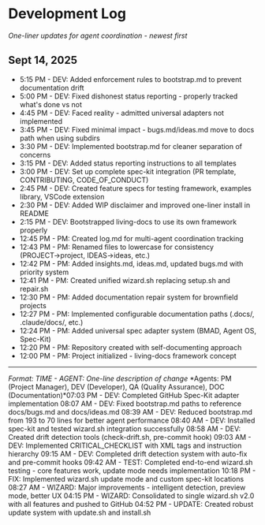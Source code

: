 # Development Log

*One-liner updates for agent coordination - newest first*

## Sept 14, 2025

- 5:15 PM - DEV: Added enforcement rules to bootstrap.md to prevent documentation drift
- 5:00 PM - DEV: Fixed dishonest status reporting - properly tracked what's done vs not
- 4:45 PM - DEV: Faced reality - admitted universal adapters not implemented
- 3:45 PM - DEV: Fixed minimal impact - bugs.md/ideas.md move to docs path when using subdirs
- 3:30 PM - DEV: Implemented bootstrap.md for cleaner separation of concerns
- 3:15 PM - DEV: Added status reporting instructions to all templates
- 3:00 PM - DEV: Set up complete spec-kit integration (PR template, CONTRIBUTING, CODE_OF_CONDUCT)
- 2:45 PM - DEV: Created feature specs for testing framework, examples library, VSCode extension
- 2:30 PM - DEV: Added WIP disclaimer and improved one-liner install in README
- 2:15 PM - DEV: Bootstrapped living-docs to use its own framework properly
- 12:45 PM - PM: Created log.md for multi-agent coordination tracking
- 12:43 PM - PM: Renamed files to lowercase for consistency (PROJECT→project, IDEAS→ideas, etc.)
- 12:42 PM - PM: Added insights.md, ideas.md, updated bugs.md with priority system
- 12:41 PM - PM: Created unified wizard.sh replacing setup.sh and repair.sh
- 12:30 PM - PM: Added documentation repair system for brownfield projects
- 12:27 PM - PM: Implemented configurable documentation paths (.docs/, .claude/docs/, etc.)
- 12:24 PM - PM: Added universal spec adapter system (BMAD, Agent OS, Spec-Kit)
- 12:20 PM - PM: Repository created with self-documenting approach
- 12:00 PM - PM: Project initialized - living-docs framework concept

---
*Format: TIME - AGENT: One-line description of change*
*Agents: PM (Project Manager), DEV (Developer), QA (Quality Assurance), DOC (Documentation)*07:03 PM - DEV: Completed GitHub Spec-Kit adapter implementation
08:07 AM - DEV: Fixed bootstrap.md paths to reference docs/bugs.md and docs/ideas.md
08:39 AM - DEV: Reduced bootstrap.md from 193 to 70 lines for better agent performance
08:40 AM - DEV: Installed spec-kit and tested wizard.sh integration successfully
08:58 AM - DEV: Created drift detection tools (check-drift.sh, pre-commit hook)
09:03 AM - DEV: Implemented CRITICAL_CHECKLIST with XML tags and instruction hierarchy
09:15 AM - DEV: Completed drift detection system with auto-fix and pre-commit hooks
09:42 AM - TEST: Completed end-to-end wizard.sh testing - core features work, update mode needs implementation
10:18 PM - FIX: Implemented wizard.sh update mode and custom spec-kit locations
08:27 AM - WIZARD: Major improvements - intelligent detection, preview mode, better UX
04:15 PM - WIZARD: Consolidated to single wizard.sh v2.0 with all features and pushed to GitHub
04:52 PM - UPDATE: Created robust update system with update.sh and install.sh

